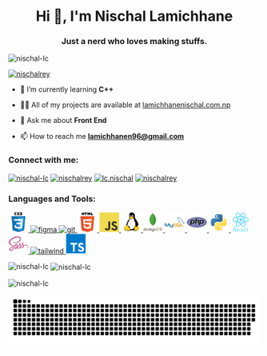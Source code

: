 <h1 align="center">Hi 👋, I'm Nischal Lamichhane</h1>
<h3 align="center">Just a nerd who loves making stuffs.</h3>

<p align="left"> <img src="https://komarev.com/ghpvc/?username=nischal-lc&label=Profile%20views&color=838b91&style=flat" alt="nischal-lc" /> </p>

<p align="left"> <a href="https://twitter.com/nischalrey" target="blank"><img src="https://img.shields.io/twitter/follow/nischalrey?logo=twitter&style=for-the-badge" alt="nischalrey" /></a> </p>

- 🌱 I’m currently learning **C++**

- 👨‍💻 All of my projects are available at [lamichhanenischal.com.np](https://www.lamichhanenischal.com.np)

- 💬 Ask me about **Front End**

- 📫 How to reach me **lamichhanen96@gmail.com**

<h3 align="left">Connect with me:</h3>
<p align="left">
<a href="https://codepen.io/nischal-lc" target="blank"><img align="center" src="https://raw.githubusercontent.com/rahuldkjain/github-profile-readme-generator/master/src/images/icons/Social/codepen.svg" alt="nischal-lc" height="30" width="40" /></a>
<a href="https://twitter.com/nischalrey" target="blank"><img align="center" src="https://raw.githubusercontent.com/rahuldkjain/github-profile-readme-generator/master/src/images/icons/Social/twitter.svg" alt="nischalrey" height="30" width="40" /></a>
<a href="https://fb.com/lc.nischal" target="blank"><img align="center" src="https://raw.githubusercontent.com/rahuldkjain/github-profile-readme-generator/master/src/images/icons/Social/facebook.svg" alt="lc.nischal" height="30" width="40" /></a>
<a href="https://instagram.com/nischalrey" target="blank"><img align="center" src="https://raw.githubusercontent.com/rahuldkjain/github-profile-readme-generator/master/src/images/icons/Social/instagram.svg" alt="nischalrey" height="30" width="40" /></a>
</p>

<h3 align="left">Languages and Tools:</h3>
<p align="left"> <a href="https://www.w3schools.com/css/" target="_blank" rel="noreferrer"> <img src="https://raw.githubusercontent.com/devicons/devicon/master/icons/css3/css3-original-wordmark.svg" alt="css3" width="40" height="40"/> </a> <a href="https://www.figma.com/" target="_blank" rel="noreferrer"> <img src="https://www.vectorlogo.zone/logos/figma/figma-icon.svg" alt="figma" width="40" height="40"/> </a> <a href="https://git-scm.com/" target="_blank" rel="noreferrer"> <img src="https://www.vectorlogo.zone/logos/git-scm/git-scm-icon.svg" alt="git" width="40" height="40"/> </a> <a href="https://www.w3.org/html/" target="_blank" rel="noreferrer"> <img src="https://raw.githubusercontent.com/devicons/devicon/master/icons/html5/html5-original-wordmark.svg" alt="html5" width="40" height="40"/> </a> <a href="https://developer.mozilla.org/en-US/docs/Web/JavaScript" target="_blank" rel="noreferrer"> <img src="https://raw.githubusercontent.com/devicons/devicon/master/icons/javascript/javascript-original.svg" alt="javascript" width="40" height="40"/> </a> <a href="https://www.linux.org/" target="_blank" rel="noreferrer"> <img src="https://raw.githubusercontent.com/devicons/devicon/master/icons/linux/linux-original.svg" alt="linux" width="40" height="40"/> </a> <a href="https://www.mongodb.com/" target="_blank" rel="noreferrer"> <img src="https://raw.githubusercontent.com/devicons/devicon/master/icons/mongodb/mongodb-original-wordmark.svg" alt="mongodb" width="40" height="40"/> </a> <a href="https://www.mysql.com/" target="_blank" rel="noreferrer"> <img src="https://raw.githubusercontent.com/devicons/devicon/master/icons/mysql/mysql-original-wordmark.svg" alt="mysql" width="40" height="40"/> </a> <a href="https://www.php.net" target="_blank" rel="noreferrer"> <img src="https://raw.githubusercontent.com/devicons/devicon/master/icons/php/php-original.svg" alt="php" width="40" height="40"/> </a> <a href="https://www.python.org" target="_blank" rel="noreferrer"> <img src="https://raw.githubusercontent.com/devicons/devicon/master/icons/python/python-original.svg" alt="python" width="40" height="40"/> </a> <a href="https://reactjs.org/" target="_blank" rel="noreferrer"> <img src="https://raw.githubusercontent.com/devicons/devicon/master/icons/react/react-original-wordmark.svg" alt="react" width="40" height="40"/> </a> <a href="https://sass-lang.com" target="_blank" rel="noreferrer"> <img src="https://raw.githubusercontent.com/devicons/devicon/master/icons/sass/sass-original.svg" alt="sass" width="40" height="40"/> </a> <a href="https://tailwindcss.com/" target="_blank" rel="noreferrer"> <img src="https://www.vectorlogo.zone/logos/tailwindcss/tailwindcss-icon.svg" alt="tailwind" width="40" height="40"/> </a> <a href="https://www.typescriptlang.org/" target="_blank" rel="noreferrer"> <img src="https://raw.githubusercontent.com/devicons/devicon/master/icons/typescript/typescript-original.svg" alt="typescript" width="40" height="40"/> </a> </p>

<p><img align="left" src="https://github-readme-stats.vercel.app/api/top-langs?username=nischal-lc&show_icons=true&locale=en&layout=compact" alt="nischal-lc" /></p>

<p>&nbsp;<img align="center" src="https://github-readme-stats.vercel.app/api?username=nischal-lc&show_icons=true&locale=en" alt="nischal-lc" /></p>

<p><img align="center" src="https://github-readme-streak-stats.herokuapp.com/?user=nischal-lc&" alt="nischal-lc" /></p>




<picture>
  <source media="(prefers-color-scheme: dark)" srcset="https://raw.githubusercontent.com/nischal-lc/nischal-lc/output/github-snake-dark.svg" />
  <source media="(prefers-color-scheme: light)" srcset="https://raw.githubusercontent.com/nischal-lc/nischal-lc/output/github-snake.svg" />
  <img alt="github-snake" src="https://raw.githubusercontent.com/nischal-lc/nischal-lc/output/github-snake.svg" />
</picture>
